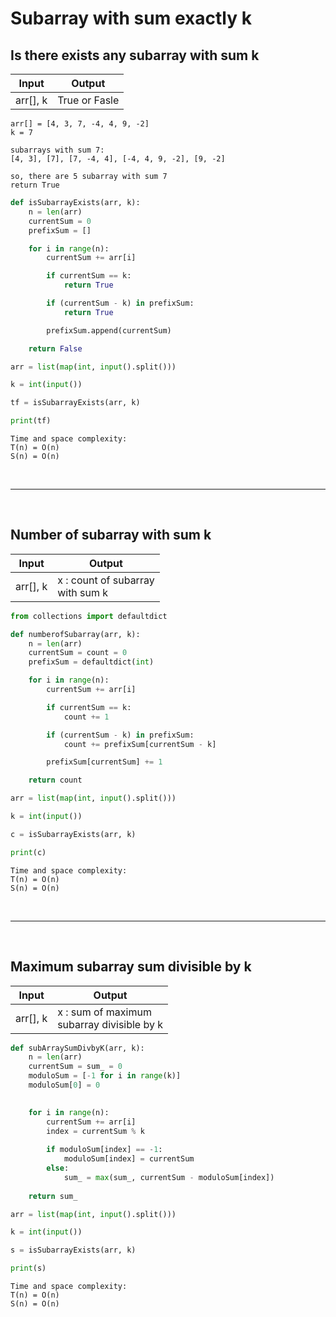# Subarray with sum exactly k

## Is there exists any subarray with sum k

| Input | Output |
| --- | --- |
| arr[], k | True or Fasle|

```
arr[] = [4, 3, 7, -4, 4, 9, -2]
k = 7

subarrays with sum 7:
[4, 3], [7], [7, -4, 4], [-4, 4, 9, -2], [9, -2]

so, there are 5 subarray with sum 7
return True
```

```python
def isSubarrayExists(arr, k):
    n = len(arr)
    currentSum = 0
    prefixSum = []

    for i in range(n):
        currentSum += arr[i]

        if currentSum == k:
            return True

        if (currentSum - k) in prefixSum:
            return True

        prefixSum.append(currentSum)

    return False

arr = list(map(int, input().split()))

k = int(input())

tf = isSubarrayExists(arr, k)

print(tf)
```
```
Time and space complexity:
T(n) = O(n)
S(n) = O(n)
```
<br>

---

<br>

## Number of subarray with sum k

| Input | Output |
| --- | --- |
| arr[], k | x : count of subarray<br>with sum k 

```python
from collections import defaultdict

def numberofSubarray(arr, k):
    n = len(arr)
    currentSum = count = 0
    prefixSum = defaultdict(int)

    for i in range(n):
        currentSum += arr[i]

        if currentSum == k:
            count += 1

        if (currentSum - k) in prefixSum:
            count += prefixSum[currentSum - k]

        prefixSum[currentSum] += 1

    return count

arr = list(map(int, input().split()))

k = int(input())

c = isSubarrayExists(arr, k)

print(c)
```

```
Time and space complexity:
T(n) = O(n)
S(n) = O(n)
```

<br>

---

<br>

## Maximum subarray sum divisible by k

| Input | Output |
| --- | --- |
| arr[], k | x : sum of maximum <br>subarray divisible by k 

```python
def subArraySumDivbyK(arr, k):
    n = len(arr)
    currentSum = sum_ = 0
    moduloSum = [-1 for i in range(k)]
    moduloSum[0] = 0
    

    for i in range(n):
        currentSum += arr[i]
        index = currentSum % k
        
        if moduloSum[index] == -1:
            moduloSum[index] = currentSum
        else:
            sum_ = max(sum_, currentSum - moduloSum[index]) 
    
    return sum_

arr = list(map(int, input().split()))

k = int(input())

s = isSubarrayExists(arr, k)

print(s)
```
```
Time and space complexity:
T(n) = O(n)
S(n) = O(n)
```
